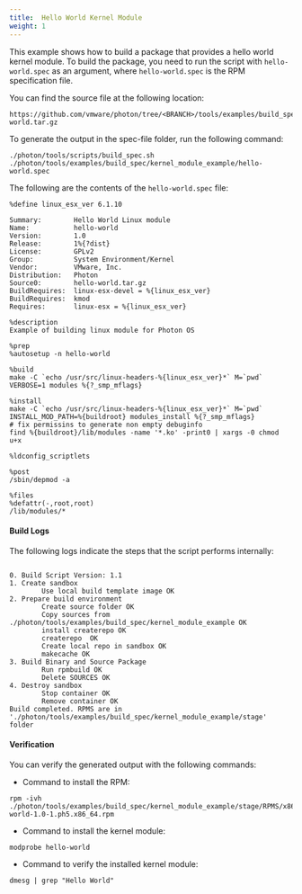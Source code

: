 ```yaml
---
title:  Hello World Kernel Module
weight: 1
---
```


This example shows how to build a package that provides a hello world kernel module. To build the package, you need to run the script with `hello-world.spec` as an argument, where `hello-world.spec` is the RPM specification file.

You can find the source file at the following location:  

	https://github.com/vmware/photon/tree/<BRANCH>/tools/examples/build_spec/kernel_module_example/hello-world.tar.gz	

To generate the output in the spec-file folder, run the following command:


	./photon/tools/scripts/build_spec.sh ./photon/tools/examples/build_spec/kernel_module_example/hello-world.spec

The following are the contents of the `hello-world.spec` file:

```
%define linux_esx_ver 6.1.10

Summary:        Hello World Linux module
Name:           hello-world
Version:        1.0
Release:        1%{?dist}
License:        GPLv2
Group:          System Environment/Kernel
Vendor:         VMware, Inc.
Distribution:   Photon
Source0:        hello-world.tar.gz
BuildRequires:  linux-esx-devel = %{linux_esx_ver}
BuildRequires:  kmod
Requires:       linux-esx = %{linux_esx_ver}

%description
Example of building linux module for Photon OS

%prep
%autosetup -n hello-world

%build
make -C `echo /usr/src/linux-headers-%{linux_esx_ver}*` M=`pwd` VERBOSE=1 modules %{?_smp_mflags}

%install
make -C `echo /usr/src/linux-headers-%{linux_esx_ver}*` M=`pwd` INSTALL_MOD_PATH=%{buildroot} modules_install %{?_smp_mflags}
# fix permissins to generate non empty debuginfo
find %{buildroot}/lib/modules -name '*.ko' -print0 | xargs -0 chmod u+x

%ldconfig_scriptlets

%post
/sbin/depmod -a

%files
%defattr(-,root,root)
/lib/modules/*

```

#### Build Logs

The following logs indicate the steps that the script performs internally:

```

0. Build Script Version: 1.1
1. Create sandbox
        Use local build template image OK
2. Prepare build environment
        Create source folder OK
        Copy sources from ./photon/tools/examples/build_spec/kernel_module_example OK
        install createrepo OK
        createrepo  OK
        Create local repo in sandbox OK
        makecache OK
3. Build Binary and Source Package
        Run rpmbuild OK 
        Delete SOURCES OK
4. Destroy sandbox 
        Stop container OK
        Remove container OK
Build completed. RPMS are in './photon/tools/examples/build_spec/kernel_module_example/stage' folder

```


#### Verification

You can verify the generated output with the following commands:

- Command to install the RPM:  
   
```
rpm -ivh ./photon/tools/examples/build_spec/kernel_module_example/stage/RPMS/x86_64/hello-world-1.0-1.ph5.x86_64.rpm
```



- Command to install the kernel module:
```
modprobe hello-world
```




- Command to verify the installed kernel module:

```
dmesg | grep "Hello World"
```